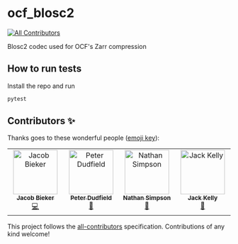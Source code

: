 # ocf_blosc2
<!-- ALL-CONTRIBUTORS-BADGE:START - Do not remove or modify this section -->
[![All Contributors](https://img.shields.io/badge/all_contributors-4-orange.svg?style=flat-square)](#contributors-)
<!-- ALL-CONTRIBUTORS-BADGE:END -->
Blosc2 codec used for OCF's Zarr compression

## How to run tests

Install the repo and run
```bash
pytest
```


## Contributors ✨

Thanks goes to these wonderful people ([emoji key](https://allcontributors.org/docs/en/emoji-key)):

<!-- ALL-CONTRIBUTORS-LIST:START - Do not remove or modify this section -->
<!-- prettier-ignore-start -->
<!-- markdownlint-disable -->
<table>
  <tbody>
    <tr>
      <td align="center" valign="top" width="14.28%"><a href="https://www.jacobbieker.com"><img src="https://avatars.githubusercontent.com/u/7170359?v=4?s=100" width="100px;" alt="Jacob Bieker"/><br /><sub><b>Jacob Bieker</b></sub></a><br /><a href="https://github.com/openclimatefix/ocf_blosc2/commits?author=jacobbieker" title="Code">💻</a></td>
      <td align="center" valign="top" width="14.28%"><a href="https://github.com/peterdudfield"><img src="https://avatars.githubusercontent.com/u/34686298?v=4?s=100" width="100px;" alt="Peter Dudfield"/><br /><sub><b>Peter Dudfield</b></sub></a><br /><a href="#maintenance-peterdudfield" title="Maintenance">🚧</a></td>
      <td align="center" valign="top" width="14.28%"><a href="http://phinate.github.io"><img src="https://avatars.githubusercontent.com/u/49782545?v=4?s=100" width="100px;" alt="Nathan Simpson"/><br /><sub><b>Nathan Simpson</b></sub></a><br /><a href="https://github.com/openclimatefix/ocf_blosc2/issues?q=author%3Aphinate" title="Bug reports">🐛</a></td>
      <td align="center" valign="top" width="14.28%"><a href="http://jack-kelly.com"><img src="https://avatars.githubusercontent.com/u/460756?v=4?s=100" width="100px;" alt="Jack Kelly"/><br /><sub><b>Jack Kelly</b></sub></a><br /><a href="https://github.com/openclimatefix/ocf_blosc2/pulls?q=is%3Apr+reviewed-by%3AJackKelly" title="Reviewed Pull Requests">👀</a></td>
    </tr>
  </tbody>
</table>

<!-- markdownlint-restore -->
<!-- prettier-ignore-end -->

<!-- ALL-CONTRIBUTORS-LIST:END -->

This project follows the [all-contributors](https://github.com/all-contributors/all-contributors) specification. Contributions of any kind welcome!

